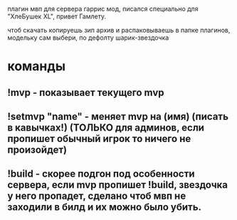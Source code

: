 плагин мвп для сервера гаррис мод, писался специально для "ХлеБушек XL", привет Гамлету.

чтоб скачать копируешь зип архив и распаковываешь в папке плагинов, модельку сам выбери, по дефолту шарик-звездочка

# команды
## !mvp - показывает текущего mvp
## !setmvp "name" - меняет mvp на (имя) (писать в кавычках!) (ТОЛЬКО для админов, если пропишет обычный игрок то ничего не произойдет)
## !build - скорее подгон под особенности сервера, если mvp пропишет !build, звездочка у него пропадет, сделано чтоб мвп не заходили в билд и их можно было убить.
